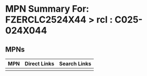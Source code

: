 



# MPN Summary For: FZERCLC2524X44 > rcl : C025-024X044

## MPNs
  

|MPN|Direct Links|Search Links|
| :--- | :--- | :--- |
||||
